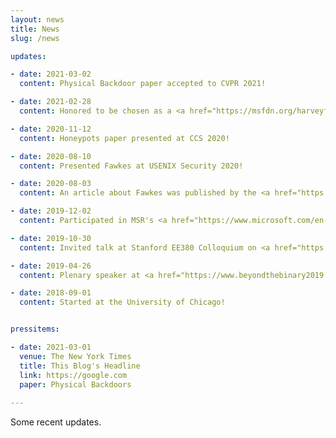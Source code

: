 ```yaml
---
layout: news
title: News
slug: /news

updates:

- date: 2021-03-02
  content: Physical Backdoor paper accepted to CVPR 2021!

- date: 2021-02-28
  content: Honored to be chosen as a <a href="https://msfdn.org/harveyfellows/overview/" target="_blank" class="blog-post-title">Harvey Fellow</a>.

- date: 2020-11-12
  content: Honeypots paper presented at CCS 2020!

- date: 2020-08-10
  content: Presented Fawkes at USENIX Security 2020!

- date: 2020-08-03
  content: An article about Fawkes was published by the <a href="https://www.nytimes.com/2020/08/03/technology/fawkes-tool-protects-photos-from-facial-recognition.html" target="_blank">New York Times</a>.

- date: 2019-12-02
  content: Participated in MSR's <a href="https://www.microsoft.com/en-us/research/video/private-ai-bootcamp-competition-team-7/" target="_blank">Private AI Boot Camp</a>.

- date: 2019-10-30
  content: Invited talk at Stanford EE380 Colloquium on <a href="https://ee.stanford.edu/event/seminar/ee380-computer-systems-colloquium-presents-persistent-and-unforgeable-watermarks" target="_blank">watermarking Deep Neural Networks</a>.

- date: 2019-04-26
  content: Plenary speaker at <a href="https://www.beyondthebinary2019.com/" target="_blank">Beyond the Binary</a> 2019 at the University of Hartford.

- date: 2018-09-01
  content: Started at the University of Chicago!


pressitems:

- date: 2021-03-01
  venue: The New York Times
  title: This Blog's Headline
  link: https://google.com
  paper: Physical Backdoors
  
---
```


Some recent updates.
<br />
